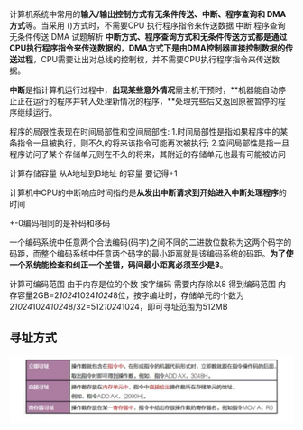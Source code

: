 计算机系统中常用的**输入/输出控制方式有无条件传送、中断、程序查询和 DMA方式**等。当采用 ()方式时，不需要CPU 执行程序指令来传送数据
中断
程序查询
无条件传送
DMA
试题解析
**中断方式、程序查询方式和无条件传送方式都是通过CPU执行程序指令来传送数据的**，**DMA方式下是由DMA控制器直接控制数据的传送过程**，CPU需要让出对总线的控制权，并不需要CPU执行程序指令来传送数据。

**中断**是指计算机运行过程中，**出现某些意外情况**需主机干预时，**机器能自动停止正在运行的程序并转入处理新情况的程序，**处理完些后又返回原被暂停的程序继续运行。

程序的局限性表现在时间局部性和空间局部性:
1.时间局部性是指如果程序中的某条指令一旦被执行，则不久的将来该指令可能再次被执行;
2.空间局部性是指一旦程序访问了某个存储单元则在不久的将来，其附近的存储单元也最有可能被访问

计算存储容量 从A地址到B地址 的容量 要记得+1

 计算机中CPU的中断响应时间指的是**从发出中断请求到开始进入中断处理程序**的时间

+-0编码相同的是补码和移码

一个编码系统中任意两个合法编码(码字)之间不同的二进数位数称为这两个码字的码距，而整个编码系统中任意两个码字的最小距离就是该编码系统的码距。**为了使一个系统能检查和纠正一个差错，码间最小距离必须至少是3**。

计算可编码范围 由于内存是位的个数 按字编码 需要内存除以8 得到编码范围
内存容量2GB=2*1024*1024*1024*8位，按字编址时，存储单元的个数为2*1024*1024*1024*8/32=512*1024*1024，即可寻址范围为512MB

## 寻址方式

![image-20231101195242376](16软考计组做题反馈.assets\image-20231101195242376.png)